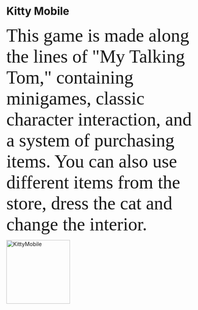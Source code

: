 # Kitty Mobile
<p><font size="7" face="verdana">This game is made along the lines of "My Talking Tom," containing minigames, classic character interaction, and a system of purchasing items. You can also use different items from the store, dress the cat and change the interior.</p></font>
<img src="https://github.com/uvazaemiy/uvazaemiy/blob/main/KittyMobile.gif" width="167" alt="KittyMobile">